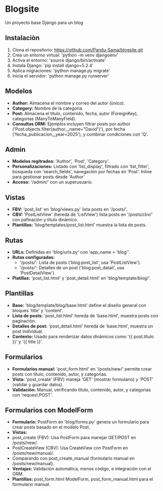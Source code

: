 # Blogsite 
Un proyecto base Django para un blog

## Instalaciòn
1. Clona el repositorio: https://github.com/Pandu-Sama/blogsite.git
2. Crea un entorno virtual: 'python -m venv djangoenv'
3. Activa el entorno: 'source django/bin/activate'
4. Instala Django: 'pip install django=5.2.4'
5. Aplica migraciones: 'python manage.py migrate'
6. Inicia el servidor: 'python manage.py runserver'

## Modelos
- **Author:** Almacena el nombre y correo del autor (ùnico).
- **Category:** Nombre de la categorìa.
- **Post:** Almacena el tìtulo, contenido, fecha, autor (ForeignKey), categorìas (ManyToManyField).
- **Consultas ORM:** Ejemplos incluyen filtrar posts por author ('Post.objects.filter(author__name="David")'), por fecha ('fecha_publicacion__year=2025'), y combinar condiciones con 'Q'.

## Admin
- **Modelos regitrados:** 'Author', 'Post', 'Category'.
- **Personalizaciones:** Listado con 'list_display', filtrado con 'list_filter', bùsqueda con 'search_fields', navegaciòn por fechas en 'Post'. Inline para gestionar posts desde 'Author'
- **Acceso:** '/admin/' con un superusuario.

## Vistas
- **FBV:** 'post_list' en 'blog/views.py' lista posts en '/posts/'.
- **CBV:** 'PostListView' (hereda de 'ListView') lista posts en '/posts/cbv/' con pafinaciòn y tìtulo dinàmico.
- **Plantillas:** 'blog/templates/post_list.html' muestra la lista de posts.

## Rutas 
- **URLs:** Definidas en 'blog/urls.py' con 'app_name = 'blog''.
- **Rutas configuradas:**
  - '/posts/': Lista de posts ('blog:post_list', usa 'PostListView').
  - '/posts/<pk>': Detalles de un post ('blog:post_datail', usa 'PostDetailView').
- **Platillas:** 'post_list.html' y 'post_detail.html' en 'blog/template/blog/'.

## Plantillas 
- **Base:** 'blog/template/blog/base.html' define el diseño general con bloques 'title' y 'content'.
- **Lista de posts:** 'post_list.html' hereda de 'base.html', muestra posts con paginaciòn.
- **Detalles de post:** 'post_detail.html' hereda de 'base.html', muestra un post individual.
- **Contexto:** Usado para renderizar datos dinàmicos como '{{ post.titulo }}' y '{{ title }}'.

## Formularios
- **Formularios manual:** 'post_form.html' en '/posts/new/' permite crear posts con tìtulo, contenido, autor, y categorìas.
- **Vista:** 'post_create' (FBV) maneja 'GET' (mostrar formulario) y 'POST' (validar y guardar datos).
- **Validaciòn:** Manual, verificando tìtulo, contenido, autor, y categorìas con 'request.POST'.

## Formularios con ModelForm
- **Formulario:** PostForm en 'blog/forms.py' genera un formulario para crear posts basado en el modelo Post.
- **Vistas:** 
 - post_create (FBV): Usa PostForm para manejar GET/POST en /posts/new/.
 - PostCreateView (CBV): Usa CreateView con PostForm en /posts/new/manual/.
 - Comparando con post_create_manual (formulario manual en /posts/new/manual).
- **Ventajas:** Validaciòn automàtica, menos còdigo, e integraciòn con el ORM.
- **Plantillas:** post_form.html ModelForm, post_form_manual.html para el formulario manual.
